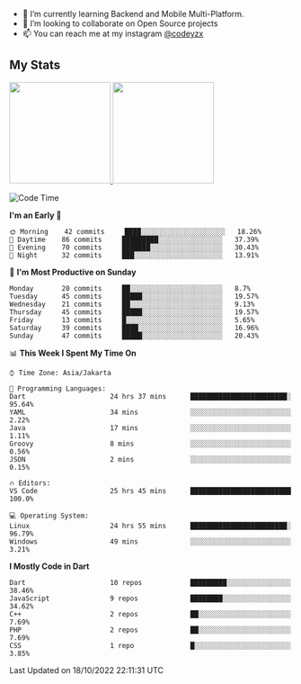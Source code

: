 - 🌱 I’m currently learning Backend and Mobile Multi-Platform.
- 👯 I’m looking to collaborate on Open Source projects
- 📫 You can reach me at my instagram <a href="https://www.instagram.com/codeyzx/">@codeyzx</a>

## My Stats
<p align="left">
<a href="https://github.com/codeyzx">
  <img height="180em" src="https://github-readme-stats-eight-theta.vercel.app/api?username=codeyzx&show_icons=true&theme=algolia&include_all_commits=true&count_private=true"/>
  <img height="180em" src="https://github-readme-stats-eight-theta.vercel.app/api/top-langs/?username=codeyzx&layout=compact&langs_count=8&theme=algolia"/>
</a>
</p>

<!--START_SECTION:waka-->
![Code Time](http://img.shields.io/badge/Code%20Time-186%20hrs%205%20mins-blue)

**I'm an Early 🐤** 

```text
🌞 Morning    42 commits     ████░░░░░░░░░░░░░░░░░░░░░   18.26% 
🌆 Daytime    86 commits     █████████░░░░░░░░░░░░░░░░   37.39% 
🌃 Evening    70 commits     ███████░░░░░░░░░░░░░░░░░░   30.43% 
🌙 Night      32 commits     ███░░░░░░░░░░░░░░░░░░░░░░   13.91%

```
📅 **I'm Most Productive on Sunday** 

```text
Monday       20 commits     ██░░░░░░░░░░░░░░░░░░░░░░░   8.7% 
Tuesday      45 commits     █████░░░░░░░░░░░░░░░░░░░░   19.57% 
Wednesday    21 commits     ██░░░░░░░░░░░░░░░░░░░░░░░   9.13% 
Thursday     45 commits     █████░░░░░░░░░░░░░░░░░░░░   19.57% 
Friday       13 commits     █░░░░░░░░░░░░░░░░░░░░░░░░   5.65% 
Saturday     39 commits     ████░░░░░░░░░░░░░░░░░░░░░   16.96% 
Sunday       47 commits     █████░░░░░░░░░░░░░░░░░░░░   20.43%

```


📊 **This Week I Spent My Time On** 

```text
⌚︎ Time Zone: Asia/Jakarta

💬 Programming Languages: 
Dart                     24 hrs 37 mins      ████████████████████████░   95.64% 
YAML                     34 mins             ░░░░░░░░░░░░░░░░░░░░░░░░░   2.22% 
Java                     17 mins             ░░░░░░░░░░░░░░░░░░░░░░░░░   1.11% 
Groovy                   8 mins              ░░░░░░░░░░░░░░░░░░░░░░░░░   0.56% 
JSON                     2 mins              ░░░░░░░░░░░░░░░░░░░░░░░░░   0.15%

🔥 Editors: 
VS Code                  25 hrs 45 mins      █████████████████████████   100.0%

💻 Operating System: 
Linux                    24 hrs 55 mins      ████████████████████████░   96.79% 
Windows                  49 mins             ░░░░░░░░░░░░░░░░░░░░░░░░░   3.21%

```

**I Mostly Code in Dart** 

```text
Dart                     10 repos            █████████░░░░░░░░░░░░░░░░   38.46% 
JavaScript               9 repos             ████████░░░░░░░░░░░░░░░░░   34.62% 
C++                      2 repos             ██░░░░░░░░░░░░░░░░░░░░░░░   7.69% 
PHP                      2 repos             ██░░░░░░░░░░░░░░░░░░░░░░░   7.69% 
CSS                      1 repo              █░░░░░░░░░░░░░░░░░░░░░░░░   3.85%

```



 Last Updated on 18/10/2022 22:11:31 UTC
<!--END_SECTION:waka-->
